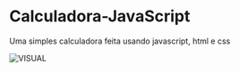# Calculadora-JavaScript

Uma simples calculadora feita usando javascript, html e css

![VISUAL](/imagens/captura.PNG)
